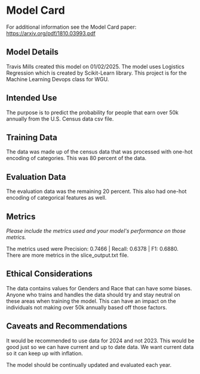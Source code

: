 # Model Card

For additional information see the Model Card paper: https://arxiv.org/pdf/1810.03993.pdf

## Model Details
Travis Mills created this model on 01/02/2025. The model uses Logistics Regression which is created by Scikit-Learn library. This project is for the Machine Learning Devops class for WGU.
## Intended Use
The purpose is to predict the probability for people that earn over 50k annually from the U.S. Census data csv file.
## Training Data
The data was made up of the census data that was processed with one-hot encoding of categories. This was 80 percent of the data.
## Evaluation Data
The evaluation data was the remaining 20 percent. This also had one-hot encoding of categorical features as well.
## Metrics
_Please include the metrics used and your model's performance on those metrics._

The metrics used were Precision: 0.7466 | Recall: 0.6378 | F1: 0.6880. There are more metrics in the slice_output.txt file.
## Ethical Considerations
The data contains values for Genders and Race that can have some biases. Anyone who trains and handles the data should try and stay neutral on these areas when training the model. This can have an impact on the individuals not making over 50k annually based off those factors.
## Caveats and Recommendations
It would be recommended to use data for 2024 and not 2023. This would be good just so we can have current and up to date data. We want current data so it can keep up with inflation.

The model should be continually updated and evaluated each year.